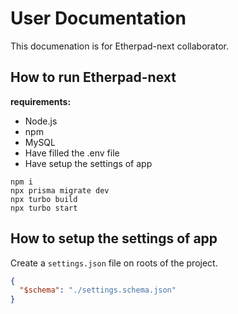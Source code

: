 # User Documentation

This documenation is for Etherpad-next collaborator.

## How to run Etherpad-next

**requirements:**

- Node.js
- npm
- MySQL
- Have filled the .env file
- Have setup the settings of app

```
npm i
npx prisma migrate dev
npx turbo build
npx turbo start
```

## How to setup the settings of app

Create a `settings.json` file on roots of the project.

```json
{
  "$schema": "./settings.schema.json"
}
```
